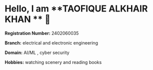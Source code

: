 # Hello, I am **TAOFIQUE ALKHAIR KHAN ** 👋

**Registration Number:** 2402060035

**Branch:** electrical and electronic engineering 

**Domain:** AI/ML , cyber security 

**Hobbies:** watching scenery and reading books 